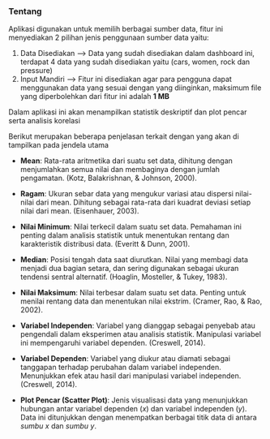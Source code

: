 ### Tentang

Aplikasi digunakan untuk memilih berbagai sumber data, fitur ini menyediakan 2 pilihan jenis penggunaan sumber data yaitu:

1. Data Disediakan --> Data yang sudah disediakan dalam dashboard ini, terdapat 4 data yang sudah disediakan yaitu (cars, women, rock dan pressure)
2. Input Mandiri --> Fitur ini disediakan agar para pengguna dapat menggunakan data yang sesuai dengan yang diinginkan, maksimum file yang diperbolehkan dari fitur ini adalah **1 MB**

Dalam aplikasi ini akan menampilkan statistik deskriptif dan plot pencar serta analisis korelasi

Berikut merupakan beberapa penjelasan terkait dengan yang akan di tampilkan pada jendela utama

- **Mean**: Rata-rata aritmetika dari suatu set data, dihitung dengan menjumlahkan semua nilai dan membaginya dengan jumlah pengamatan. (Kotz, Balakrishnan, & Johnson, 2000).

- **Ragam**: Ukuran sebar data yang mengukur variasi atau dispersi nilai-nilai dari mean. Dihitung sebagai rata-rata dari kuadrat deviasi setiap nilai dari mean. (Eisenhauer, 2003).

- **Nilai Minimum**: Nilai terkecil dalam suatu set data. Pemahaman ini penting dalam analisis statistik untuk menentukan rentang dan karakteristik distribusi data. (Everitt & Dunn, 2001).

- **Median**: Posisi tengah data saat diurutkan. Nilai yang membagi data menjadi dua bagian setara, dan sering digunakan sebagai ukuran tendensi sentral alternatif. (Hoaglin, Mosteller, & Tukey, 1983).

- **Nilai Maksimum**: Nilai terbesar dalam suatu set data. Penting untuk menilai rentang data dan menentukan nilai ekstrim. (Cramer, Rao, & Rao, 2002).

- **Variabel Independen**: Variabel yang dianggap sebagai penyebab atau pengendali dalam eksperimen atau analisis statistik. Manipulasi variabel ini mempengaruhi variabel dependen. (Creswell, 2014).

- **Variabel Dependen**: Variabel yang diukur atau diamati sebagai tanggapan terhadap perubahan dalam variabel independen. Menunjukkan efek atau hasil dari manipulasi variabel independen. (Creswell, 2014).

- **Plot Pencar (Scatter Plot)**: Jenis visualisasi data yang menunjukkan hubungan antar variabel dependen (_x_) dan variabel independen (_y_). Data ini ditunjukkan dengan menempatkan berbagai titik data di antara _sumbu x_ dan _sumbu y_.